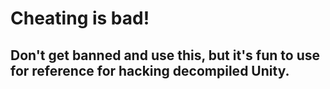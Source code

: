 # Cheating is bad!

## Don't get banned and use this, but it's fun to use for reference for hacking decompiled Unity.